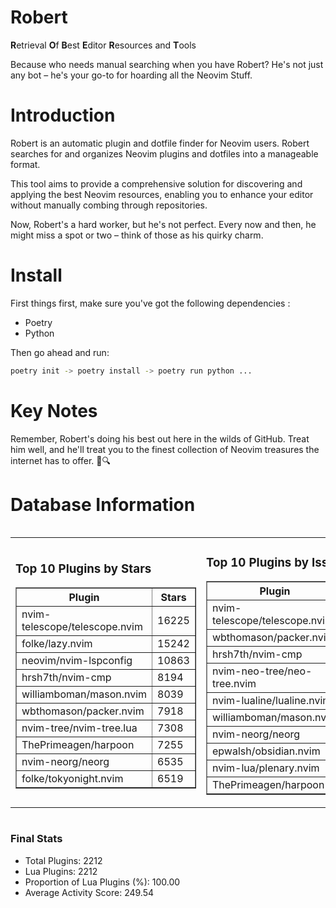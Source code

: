# Robert

**R**etrieval
**O**f
**B**est
**E**ditor
**R**esources and
**T**ools

Because who needs manual searching when you have Robert?
He's not just any bot – he's your go-to for hoarding all the Neovim Stuff.

# Introduction
Robert is an automatic plugin and dotfile finder for Neovim users. Robert searches for and organizes Neovim plugins and dotfiles into a manageable format.

This tool aims to provide a comprehensive solution for discovering and applying the best Neovim resources, enabling you to enhance your editor without manually combing through repositories.

Now, Robert's a hard worker, but he's not perfect. Every now and then, he might miss a spot or two – think of those as his quirky charm. 

# Install
 First things first, make sure you've got the following dependencies :
  - Poetry 
  - Python 

Then go ahead and run:

```bash
poetry init -> poetry install -> poetry run python ...
```
# Key Notes

Remember, Robert's doing his best out here in the wilds of GitHub. Treat him well, and he'll treat you to the finest collection of Neovim treasures the internet has to offer. 🎩🔍


# Database Information

<div style='display:flex;flex-direction:row;justify-content:space-between;'><table><tr><td><h3>Top 10 Plugins by Stars</h3><table border="1"><tr><th>Plugin</th><th>Stars</th></tr><tr><td>nvim-telescope/telescope.nvim</td><td>16225</td></tr><tr><td>folke/lazy.nvim</td><td>15242</td></tr><tr><td>neovim/nvim-lspconfig</td><td>10863</td></tr><tr><td>hrsh7th/nvim-cmp</td><td>8194</td></tr><tr><td>williamboman/mason.nvim</td><td>8039</td></tr><tr><td>wbthomason/packer.nvim</td><td>7918</td></tr><tr><td>nvim-tree/nvim-tree.lua</td><td>7308</td></tr><tr><td>ThePrimeagen/harpoon</td><td>7255</td></tr><tr><td>nvim-neorg/neorg</td><td>6535</td></tr><tr><td>folke/tokyonight.nvim</td><td>6519</td></tr></table></td><td><h3>Top 10 Plugins by Issues</h3><table border="1"><tr><th>Plugin</th><th>Issues</th></tr><tr><td>nvim-telescope/telescope.nvim</td><td>392</td></tr><tr><td>wbthomason/packer.nvim</td><td>306</td></tr><tr><td>hrsh7th/nvim-cmp</td><td>288</td></tr><tr><td>nvim-neo-tree/neo-tree.nvim</td><td>241</td></tr><tr><td>nvim-lualine/lualine.nvim</td><td>234</td></tr><tr><td>williamboman/mason.nvim</td><td>215</td></tr><tr><td>nvim-neorg/neorg</td><td>187</td></tr><tr><td>epwalsh/obsidian.nvim</td><td>172</td></tr><tr><td>nvim-lua/plenary.nvim</td><td>148</td></tr><tr><td>ThePrimeagen/harpoon</td><td>127</td></tr></table></td><td><h3>Top 10 Plugins by Forks</h3><table border="1"><tr><th>Plugin</th><th>Forks</th></tr><tr><td>neovim/nvim-lspconfig</td><td>2095</td></tr><tr><td>nvim-telescope/telescope.nvim</td><td>845</td></tr><tr><td>nvim-tree/nvim-tree.lua</td><td>612</td></tr><tr><td>nvim-lualine/lualine.nvim</td><td>472</td></tr><tr><td>folke/tokyonight.nvim</td><td>437</td></tr><tr><td>hrsh7th/nvim-cmp</td><td>411</td></tr><tr><td>ThePrimeagen/harpoon</td><td>383</td></tr><tr><td>folke/lazy.nvim</td><td>370</td></tr><tr><td>jackMort/ChatGPT.nvim</td><td>320</td></tr><tr><td>nvimdev/lspsaga.nvim</td><td>288</td></tr></table></td></tr></table></div>

### Final Stats
- Total Plugins: 2212
- Lua Plugins: 2212
- Proportion of Lua Plugins (%): 100.00
- Average Activity Score: 249.54
